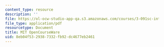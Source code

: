 ```yaml
---
content_type: resource
description: ''
file: https://ol-ocw-studio-app-qa.s3.amazonaws.com/courses/3-091sc-introduction-to-solid-state-chemistry-fall-2010/8eb04f5329387332fb92dc4677eb2461_MIT3_091SCF10Exam_1_Prob_5_300k.pdf
file_type: application/pdf
resourcetype: Document
title: MIT OpenCourseWare
uid: 8eb04f53-2938-7332-fb92-dc4677eb2461
---
```

